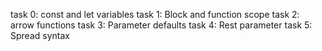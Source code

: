 task 0: const and let variables
task 1: Block and function scope
task 2: arrow functions
task 3: Parameter defaults
task 4: Rest parameter
task 5: Spread syntax
